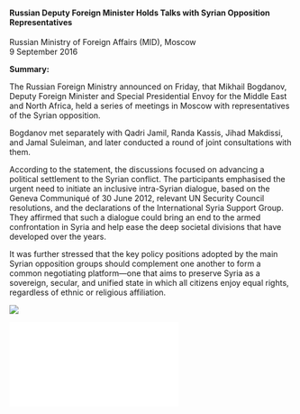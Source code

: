 <h4>Russian Deputy Foreign Minister Holds Talks with Syrian Opposition Representatives</h4>

Russian Ministry of Foreign Affairs (MID), Moscow  
9 September 2016

<b>Summary:</b>

The Russian Foreign Ministry announced on Friday, that Mikhail Bogdanov, Deputy Foreign Minister and Special Presidential Envoy for the Middle East and North Africa, held a series of meetings in Moscow with representatives of the Syrian opposition.

Bogdanov met separately with Qadri Jamil, Randa Kassis, Jihad Makdissi, and Jamal Suleiman, and later conducted a round of joint consultations with them.

According to the statement, the discussions focused on advancing a political settlement to the Syrian conflict. The participants emphasised the urgent need to initiate an inclusive intra-Syrian dialogue, based on the Geneva Communiqué of 30 June 2012, relevant UN Security Council resolutions, and the declarations of the International Syria Support Group. They affirmed that such a dialogue could bring an end to the armed confrontation in Syria and help ease the deep societal divisions that have developed over the years.

It was further stressed that the key policy positions adopted by the main Syrian opposition groups should complement one another to form a common negotiating platform—one that aims to preserve Syria as a sovereign, secular, and unified state in which all citizens enjoy equal rights, regardless of ethnic or religious affiliation.      

![](70.jpeg)

![](71.pdf)   
<p></p>      
